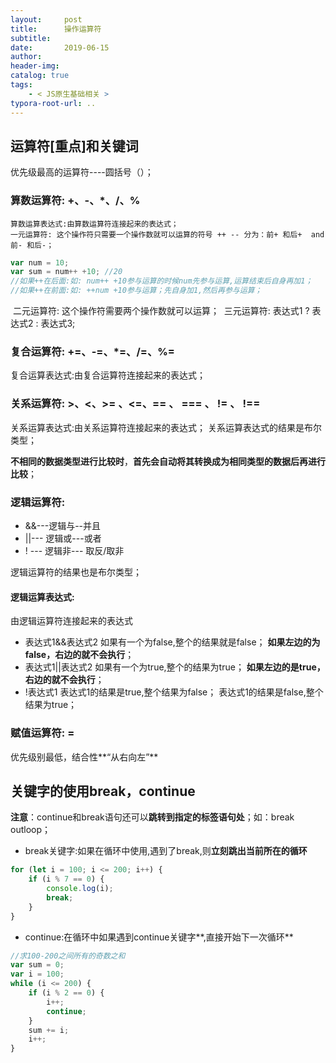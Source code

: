 ```yaml
---
layout:     post
title:      操作运算符
subtitle:  
date:       2019-06-15
author:     
header-img: 
catalog: true
tags:
    - < JS原生基础相关 >
typora-root-url: ..
---
```


## 运算符[重点]和关键词

优先级最高的运算符----圆括号（）；

### 算数运算符: +、-、*、/、%
 	算数运算表达式:由算数运算符连接起来的表达式；
 	一元运算符: 这个操作符只需要一个操作数就可以运算的符号 ++ -- 分为：前+ 和后+  and   前- 和后-；

```javascript
var num = 10;
var sum = num++ +10; //20
//如果++在后面:如: num++ +10参与运算的时候num先参与运算,运算结束后自身再加1；
//如果++在前面:如: ++num +10参与运算；先自身加1,然后再参与运算；
```

​    二元运算符: 这个操作符需要两个操作数就可以运算；
​	三元运算符: 表达式1 ? 表达式2 : 表达式3;

### 复合运算符: +=、-=、*=、/=、%=

 复合运算表达式:由复合运算符连接起来的表达式；


### 关系运算符: >、<、>= 、<=、== 、 === 、 !=  、 !==
 关系运算表达式:由关系运算符连接起来的表达式；
 关系运算表达式的结果是布尔类型；

**不相同的数据类型进行比较时**，**首先会自动将其转换成为相同类型的数据后再进行比较**；


### 逻辑运算符:
-  &&---逻辑与--并且
- ||---  逻辑或---或者
-   ! ---  逻辑非--- 取反/取非

逻辑运算符的结果也是布尔类型；

#### 逻辑运算表达式:

由逻辑运算符连接起来的表达式

-  表达式1&&表达式2
  如果有一个为false,整个的结果就是false；
  **如果左边的为false，右边的就不会执行**；
-  表达式1||表达式2 
  如果有一个为true,整个的结果为true；
  **如果左边的是true，右边的就不会执行**；
-  !表达式1
  表达式1的结果是true,整个结果为false；
  表达式1的结果是false,整个结果为true；

### 赋值运算符:  = 
优先级别最低，结合性**“从右向左”**

## 关键字的使用break，continue
**注意**：continue和break语句还可以**跳转到指定的标签语句处**；如：break outloop；

- break关键字:如果在循环中使用,遇到了break,则**立刻跳出当前所在的循环**

```javascript
for (let i = 100; i <= 200; i++) {
    if (i % 7 == 0) {
        console.log(i);
        break;
    }
}
```
- continue:在循环中如果遇到continue关键字**,直接开始下一次循环**

```javascript
//求100-200之间所有的奇数之和
var sum = 0;
var i = 100;
while (i <= 200) {
    if (i % 2 == 0) {
        i++;
        continue;
    }
    sum += i;
    i++;
}
```